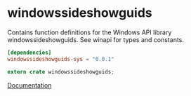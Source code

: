 # windowssideshowguids #
Contains function definitions for the Windows API library windowssideshowguids. See winapi for types and constants.

```toml
[dependencies]
windowssideshowguids-sys = "0.0.1"
```

```rust
extern crate windowssideshowguids;
```

[Documentation](https://retep998.github.io/doc/windowssideshowguids/)
